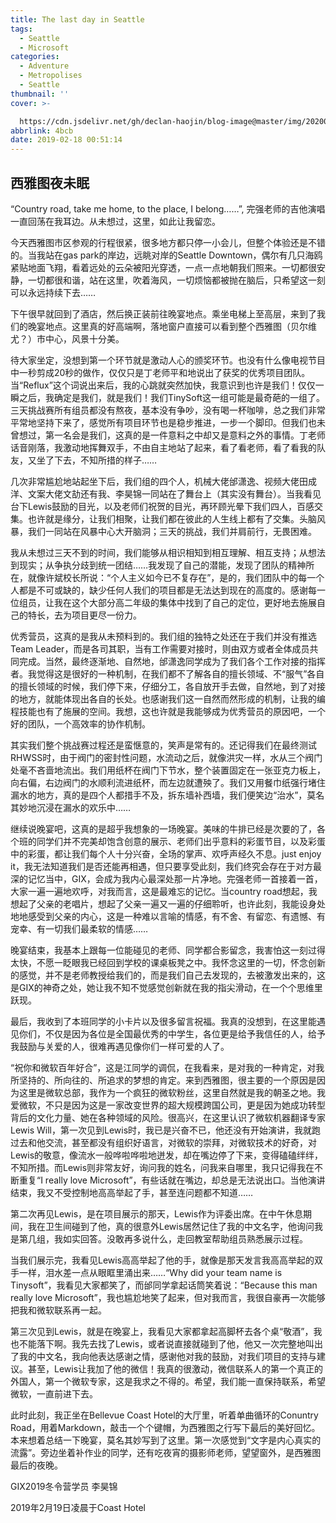 ```yaml
---
title: The last day in Seattle
tags:
  - Seattle
  - Microsoft
categories:
  - Adventure
  - Metropolises
  - Seattle
thumbnail: ''
cover: >-

  https://cdn.jsdelivr.net/gh/declan-haojin/blog-image@master/img/20200615011416.png
abbrlink: 4bcb
date: 2019-02-18 00:51:14
---
```


## 西雅图夜未眠

“Country road, take me home, to the place, I belong……”, 完强老师的吉他演唱一直回荡在我耳边。从未想过，这里，如此让我留恋。

今天西雅图市区参观的行程很紧，很多地方都只停一小会儿，但整个体验还是不错的。当我站在gas park的岸边，远眺对岸的Seattle Downtown，偶尔有几只海鸥紧贴地面飞翔，看着远处的云朵被阳光穿透，一点一点地朝我们照来。一切都很安静，一切都很和谐，站在这里，吹着海风，一切烦恼都被抛在脑后，只希望这一刻可以永远持续下去……

下午很早就回到了酒店，然后换正装前往晚宴地点。乘坐电梯上至高层，来到了我们的晚宴地点。这里真的好高端啊，落地窗户直接可以看到整个西雅图（贝尔维尤？）市中心，风景十分美。

待大家坐定，没想到第一个环节就是激动人心的颁奖环节。也没有什么像电视节目中一秒剪成20秒的做作，仅仅只是丁老师平和地说出了获奖的优秀项目团队。当“Reflux”这个词说出来后，我的心跳就突然加快，我意识到也许是我们！仅仅一瞬之后，我确定是我们，就是我们！我们TinySoft这一组可能是最奇葩的一组了。三天挑战赛所有组员都没有熬夜，基本没有争吵，没有喝一杯咖啡，总之我们非常平常地坚持下来了，感觉所有项目环节也是稳步推进，一步一个脚印。但我们也未曾想过，第一名会是我们，这真的是一件意料之中却又是意料之外的事情。丁老师话音刚落，我激动地挥舞双手，不由自主地站了起来，看了看老师，看了看我的队友，又坐了下去，不知所措的样子……

几次非常尴尬地站起坐下后，我们组的四个人，机械大佬邰潇逸、视频大佬田成洋、文案大佬文劼还有我、李昊锦一同站在了舞台上（其实没有舞台）。当我看见台下Lewis鼓励的目光，以及老师们祝贺的目光，再环顾光晕下我们四人，百感交集。也许就是缘分，让我们相聚，让我们都在彼此的人生线上都有了交集。头脑风暴，我们一同站在风暴中心大开脑洞；三天的挑战，我们并肩前行，无畏困难。

我从未想过三天不到的时间，我们能够从相识相知到相互理解、相互支持；从想法到现实；从争执分歧到统一团结……我发现了自己的潜能，发现了团队的精神所在，就像许斌校长所说：“个人主义如今已不复存在”，是的，我们团队中的每一个人都是不可或缺的，缺少任何人我们的项目都是无法达到现在的高度的。感谢每一位组员，让我在这个大部分高二年级的集体中找到了自己的定位，更好地去施展自己的特长，去为项目更尽一份力。

优秀营员，这真的是我从未预料到的。我们组的独特之处还在于我们并没有推选Team Leader，而是各司其职，当有工作需要对接时，则由双方或者全体成员共同完成。当然，最终逐渐地、自然地，邰潇逸同学成为了我们各个工作对接的指挥者。我觉得这是很好的一种机制，在我们都不了解各自的擅长领域、不“服气”各自的擅长领域的时候，我们停下来，仔细分工，各自放开手去做，自然地，到了对接的地方，就能体现出各自的长处。也感谢我们这一自然而然形成的机制，让我的编程技能也有了施展的空间。我想，这也许就是我能够成为优秀营员的原因吧，一个好的团队，一个高效率的协作机制。

其实我们整个挑战赛过程还是蛮惬意的，笑声是常有的。还记得我们在最终测试RHWSS时，由于阀门的密封性问题，水流动之后，就像洪灾一样，水从三个阀门处毫不吝啬地流出。我们用纸杯在阀门下节水，整个装置固定在一张亚克力板上，向右偏，右边阀门的水顺利流进纸杯，而左边就遭殃了。我们又用餐巾纸强行堵住漏水的地方，真的是四个人都措手不及，拆东墙补西墙，我们便笑边“治水”，莫名其妙地沉浸在漏水的欢乐中……

继续说晚宴吧，这真的是超乎我想象的一场晚宴。美味的牛排已经是次要的了，各个班的同学们并不完美却饱含创意的展示、老师们出乎意料的彩蛋节目，以及彩蛋中的彩蛋，都让我们每个人十分兴奋，全场的掌声、欢呼声经久不息。just enjoy it，我无法知道我们是否还能再相遇，但只要享受此刻，我们终究会存在于对方最深的记忆当中，GIX，会成为我内心最深处那一片净地。完强老师一首接着一首，大家一遍一遍地欢呼，对我而言，这是最难忘的记忆。当country road想起，我想起了父亲的老唱片，想起了父亲一遍又一遍的仔细聆听，也许此刻，我能设身处地地感受到父亲的内心，这是一种难以言喻的情感，有不舍、有留恋、有遗憾、有宠幸、有一切我们最柔软的情感……

晚宴结束，我基本上跟每一位能碰见的老师、同学都合影留念，我害怕这一刻过得太快，不愿一眨眼我已经回到学校的课桌板凳之中。我怀念这里的一切，怀念创新的感觉，并不是老师教授给我们的，而是我们自己去发现的，去被激发出来的，这是GIX的神奇之处，她让我不知不觉感觉创新就在我的指尖滑动，在一个个思维里跃现。

最后，我收到了本班同学的小卡片以及很多留言祝福。我真的没想到，在这里能遇见你们，不仅是因为各位是全国最优秀的中学生，各位更是给予我信任的人，给予我鼓励与关爱的人，很难再遇见像你们一样可爱的人了。

“祝你和微软百年好合”，这是江同学的调侃，在我看来，是对我的一种肯定，对我所坚持的、所向往的、所追求的梦想的肯定。来到西雅图，很主要的一个原因是因为这里是微软总部，我作为一个疯狂的微软粉丝，这里自然就是我的朝圣之地。我爱微软，不只是因为这是一家改变世界的超大规模跨国公司，更是因为她成功转型背后的文化力量、她在各种领域的风险。很高兴，在这里认识了微软机器翻译专家Lewis Will，第一次见到Lewis时，我已是兴奋不已，他还没有开始演讲，我就跑过去和他交流，甚至都没有组织好语言，对微软的崇拜，对微软技术的好奇，对Lewis的敬意，像流水一般哗啦哗啦地迸发，却在嘴边停了下来，变得磕磕绊绊，不知所措。而Lewis则非常友好，询问我的姓名，问我来自哪里，我只记得我在不断重复“I really love Microsoft”，有些话就在嘴边，却总是无法说出口。当他演讲结束，我又不受控制地高高举起了手，甚至连问题都不知道……

第二次再见Lewis，是在项目展示的那天，Lewis作为评委出席。在中午休息期间，我在卫生间碰到了他，真的很意外Lewis居然记住了我的中文名字，他询问我是第几组，我如实回答。没敢再多说什么，走回教室帮助组员熟悉展示过程。

当我们展示完，我看见Lewis高高举起了他的手，就像是那天发言我高高举起的双手一样，泪水差一点从眼眶里涌出来……“Why did your team name is Tinysoft”，我看见大家都笑了，而邰同学拿起话筒笑着说：“Because this man really love Microsoft”，我也尴尬地笑了起来，但对我而言，我很自豪再一次能够把我和微软联系再一起。

第三次见到Lewis，就是在晚宴上，我看见大家都拿起高脚杯去各个桌“敬酒”，我也不能落下啊。我先去找了Lewis，或者说直接就碰到了他，他又一次完整地叫出了我的中文名，我向他表达感谢之情，感谢他对我的鼓励，对我们项目的支持与建议。甚至，Lewis让我加了他的微信！我真的很激动，微信联系人的第一个真正的外国人，第一个微软专家，这是我求之不得的。希望，我们能一直保持联系，希望微软，一直前进下去。

此时此刻，我正坐在Bellevue Coast Hotel的大厅里，听着单曲循环的Conuntry Road，用着Markdown，敲击一个个键帽，为西雅图之行写下最后的美好回忆。本来想着总结一下晚宴，莫名其妙写到了这里。第一次感觉到“文字是内心真实的流露”。旁边坐着补作业的同学，还有吃夜宵的摄影师老师，望望窗外，是西雅图最后的夜晚。

GIX2019冬令营学员 李昊锦

2019年2月19日凌晨于Coast Hotel